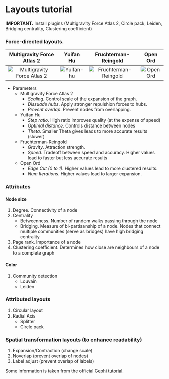 # Layouts tutorial

**IMPORTANT.** Install plugins (Multigravity Force Atlas 2, Circle pack, Leiden, Bridging centrality, Clustering coefficient)

### Force-directed layouts.

Multigravity Force Atlas 2 |  Yuifan Hu | Fruchterman-Reingold | Open Ord
:-------------------------:|:-------------------------:|:-------------------------:|:-------------------------:
![Multigravity Force Atlas 2](https://raw.githubusercontent.com/mizvol/gephi-tutorials/master/Layouts/images/force-atlas.gif)  |  ![Yuifan-hu](https://raw.githubusercontent.com/mizvol/gephi-tutorials/master/Layouts/images/yifan-hu.gif) | ![Fruchterman-Reingold](https://raw.githubusercontent.com/mizvol/gephi-tutorials/master/Layouts/images/f-r.gif) | ![Open Ord](https://raw.githubusercontent.com/mizvol/gephi-tutorials/master/Layouts/images/openord.gif)

* Parameters
	* Multigravity Force Atlas 2 
		* *Scaling*. Control scale of the expansion of the graph. 
		* *Dissuade hubs*. Apply stronger repulshion forces to hubs.
		* *Prevent overlap*. Prevent nodes from overlapping.
	* Yuifan Hu
		* *Step ratio*. High ratio improves quality (at the expense of speed)
		* *Optimal distance*. Controls distance between nodes
		* *Theta*. Smaller Theta gives leads to more accurate results (slower)
	* Fruchterman-Reingold
		* *Gravity*. Attraction strength.
		* *Speed*. Tradeoff between speed and accuracy. Higher values lead to faster but less accurate results
	* Open Ord
		* *Edge Cut (0 to 1)*. Higher values lead to more clustered results.
		* *Num Iterations*. Higher values lead to larger expansion.

### Attributes
#### Node size
   1. Degree. Connectivity of a node
   2. Centrality
   		* Betweenness. Number of random walks passing through the node
   		* Bridging. Measure of bi-partisanship of a node. Nodes that connect multiple communities (serve as bridges) have high bridging centrality
   3. Page rank. Importance of a node
   4. Clustering coefficient. Determines how close are neighbours of a node to a complete graph

#### Color
   1. Community detection
   		* Louvain
   		* Leiden
    
### Attributed layouts
1. Circular layout
2. Radial Axis
	* Splitter
	* Circle pack

### Spatial transformation layouts (to enhance readability)
1. Expansion/Contraction (change scale)
2. Noverlap (prevent overlap of nodes)
3. Label adjust (prevent overlap of labels)

Some information is taken from the official [Gephi tutorial](https://gephi.org/users/tutorial-layouts/).
